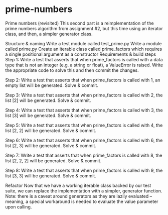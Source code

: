 # prime-numbers

Prime numbers (revisited)
This second part is a reimplementation of the prime numbers algorithm from assignment #2, but this time using an iterator class, and then, a simpler generator class.

Structure & naming
Write a test module called test_prime.py
Write a module called prime.py
Create an iterable class called prime_factors which requires a single positional argument as a constructor
Requirements & build steps
Step 1:
Write a test that asserts that when prime_factors is called with a data type that is not an integer (e.g. a string or float), a ValueError is raised. Write the appropriate code to solve this and then commit the changes.

Step 2:
Write a test that asserts that when prime_factors is called with 1, an empty list will be generated. Solve & commit.

Step 3:
Write a test that asserts that when prime_factors is called with 2, the list [2] will be generated. Solve & commit.

Step 4:
Write a test that asserts that when prime_factors is called with 3, the list [3] will be generated. Solve & commit.

Step 5:
Write a test that asserts that when prime_factors is called with 4, the list [2, 2] will be generated. Solve & commit.

Step 6:
Write a test that asserts that when prime_factors is called with 6, the list [2, 3] will be generated. Solve & commit.

Step 7:
Write a test that asserts that when prime_factors is called with 8, the list [2, 2, 2] will be generated. Solve & commit.

Step 8:
Write a test that asserts that when prime_factors is called with 9, the list [3, 3] will be generated. Solve & commit.

Refactor
Now that we have a working iterable class backed by our test suite, we can replace the implementation with a simpler, generator function. Note: there is a caveat around generators as they are lazily evaluated – meaning, a special workaround is needed to evaluate the value parameter upon calling.
